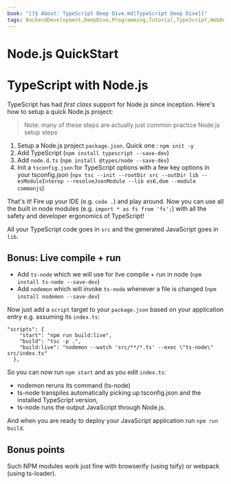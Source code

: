 ```yaml
---
book: "[[§ About꞉ TypeScript Deep Dive.md|TypeScript Deep Dive]]"
tags: BackendDevelopment,DeepDive,Programming,Tutorial,TypeScript,WebDevelopment
---
```


# Node.js QuickStart

# TypeScript with Node.js

TypeScript has had _first class_ support for Node.js since inception. Here's how to setup a quick Node.js project:

> Note: many of these steps are actually just common practice Node.js setup steps

1. Setup a Node.js project `package.json`. Quick one : `npm init -y`
2. Add TypeScript (`npm install typescript --save-dev`)
3. Add `node.d.ts` (`npm install @types/node --save-dev`)
4. Init a `tsconfig.json` for TypeScript options with a few key options in your tsconfig.json (`npx tsc --init --rootDir src --outDir lib --esModuleInterop --resolveJsonModule --lib es6,dom --module commonjs`)

That's it! Fire up your IDE (e.g. `code .`) and play around. Now you can use all the built in node modules (e.g. `import * as fs from 'fs';`) with all the safety and developer ergonomics of TypeScript!

All your TypeScript code goes in `src` and the generated JavaScript goes in `lib`.

## Bonus: Live compile + run

- Add `ts-node` which we will use for live compile + run in node (`npm install ts-node --save-dev`)
- Add `nodemon` which will invoke `ts-node` whenever a file is changed (`npm install nodemon --save-dev`)

Now just add a `script` target to your `package.json` based on your application entry e.g. assuming its `index.ts`:

```
"scripts": {
    "start": "npm run build:live",
    "build": "tsc -p .",
    "build:live": "nodemon --watch 'src/**/*.ts' --exec \"ts-node\" src/index.ts"
  },
```

So you can now run `npm start` and as you edit `index.ts`:

- nodemon reruns its command (ts-node)
- ts-node transpiles automatically picking up tsconfig.json and the installed TypeScript version,
- ts-node runs the output JavaScript through Node.js.

And when you are ready to deploy your JavaScript application run `npm run build`.

## Bonus points

Such NPM modules work just fine with browserify (using tsify) or webpack (using ts-loader).